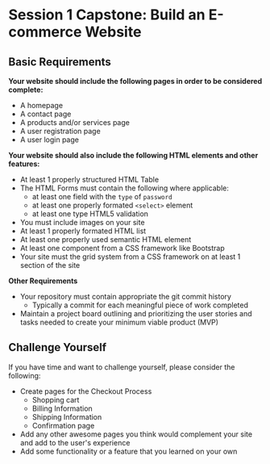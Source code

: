 # Session 1 Capstone: Build an E-commerce Website 

## Basic Requirements
**Your website should include the following pages in order to be considered complete:**
 
 - A homepage
 - A contact page
 - A products and/or services page
 - A user registration page
 - A user login page
 
 **Your website should also include the following HTML elements and other features:**

 - At least 1 properly structured HTML Table
 - The HTML Forms must contain the following where applicable:
    - at least one field with the `type` of `password`
    - at least one properly formated `<select>` element
    - at least one type HTML5 validation 
 - You must include images on your site
 - At least 1 properly formated HTML list
 - At least one properly used semantic HTML element
 - At least one component from a CSS framework like Bootstrap
 - Your site must the grid system from a CSS framework on at least 1 section of the site

**Other Requirements**

- Your repository must contain appropriate the git commit history
    - Typically a commit for each meaningful piece of work completed
- Maintain a project board outlining and prioritizing the user stories and tasks needed to create your minimum viable product (MVP)

## Challenge Yourself
If you have time and want to challenge yourself, please consider the following:

- Create pages for the Checkout Process
    - Shopping cart
    - Billing Information
    - Shipping Information
    - Confirmation page
- Add any other awesome pages you think would complement your site and add to the user's experience
- Add some functionality or a feature that you learned on your own